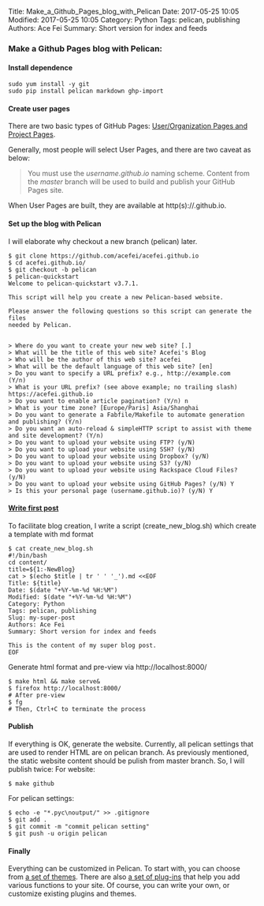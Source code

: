 Title: Make_a_Github_Pages_blog_with_Pelican
Date: 2017-05-25 10:05
Modified: 2017-05-25 10:05
Category: Python
Tags: pelican, publishing
Authors: Ace Fei
Summary: Short version for index and feeds

### Make a Github Pages blog with Pelican:
####  Install dependence
```
sudo yum install -y git
sudo pip install pelican markdown ghp-import
```

####  Create user pages
There are two basic types of GitHub Pages: [User/Organization Pages and Project Pages](https://help.github.com/articles/user-organization-and-project-pages/). 

Generally, most people will select User Pages, and there are two caveat as below:

> You must use the *username.github.io* naming scheme.
> Content from the *master* branch will be used to build and publish your GitHub Pages site.

When User Pages are built, they are available at http(s)://<username>.github.io.


####  Set up the blog with Pelican
I will elaborate why checkout a new branch (pelican) later.
```
$ git clone https://github.com/acefei/acefei.github.io
$ cd acefei.github.io/
$ git checkout -b pelican
$ pelican-quickstart
Welcome to pelican-quickstart v3.7.1.

This script will help you create a new Pelican-based website.

Please answer the following questions so this script can generate the files
needed by Pelican.


> Where do you want to create your new web site? [.]
> What will be the title of this web site? Acefei's Blog
> Who will be the author of this web site? acefei
> What will be the default language of this web site? [en]
> Do you want to specify a URL prefix? e.g., http://example.com   (Y/n)
> What is your URL prefix? (see above example; no trailing slash) https://acefei.github.io
> Do you want to enable article pagination? (Y/n) n
> What is your time zone? [Europe/Paris] Asia/Shanghai
> Do you want to generate a Fabfile/Makefile to automate generation and publishing? (Y/n)
> Do you want an auto-reload & simpleHTTP script to assist with theme and site development? (Y/n)
> Do you want to upload your website using FTP? (y/N)
> Do you want to upload your website using SSH? (y/N)
> Do you want to upload your website using Dropbox? (y/N)
> Do you want to upload your website using S3? (y/N)
> Do you want to upload your website using Rackspace Cloud Files? (y/N)
> Do you want to upload your website using GitHub Pages? (y/N) Y
> Is this your personal page (username.github.io)? (y/N) Y
```

####  [Write first post](http://docs.getpelican.com/en/3.6.3/content.html)
To facilitate blog creation, I write a script (create_new_blog.sh) which create a template with md format
```
$ cat create_new_blog.sh
#!/bin/bash
cd content/
title=${1:-NewBlog}
cat > $(echo $title | tr ' ' '_').md <<EOF
Title: ${title}
Date: $(date "+%Y-%m-%d %H:%M")
Modified: $(date "+%Y-%m-%d %H:%M")
Category: Python
Tags: pelican, publishing
Slug: my-super-post
Authors: Ace Fei
Summary: Short version for index and feeds

This is the content of my super blog post.
EOF
```
Generate html format and pre-view via http://localhost:8000/
```
$ make html && make serve&
$ firefox http://localhost:8000/
# After pre-view 
$ fg
# Then, Ctrl+C to terminate the process
```
#### Publish
If everything is OK, generate the website.
Currently, all pelican settings that are used to render HTML are on pelican branch.
As previously mentioned, the static website content should be pulish from master branch.
So, I will publish twice:
For website: 
```
$ make github
```
For pelican settings:
```
$ echo -e "*.pyc\noutput/" >> .gitignore
$ git add .
$ git commit -m "commit pelican setting"
$ git push -u origin pelican
```


#### Finally
Everything can be customized in Pelican. To start with, you can choose from [a set of themes](http://pelicanthemes.com/). There are also [a set of plug-ins](https://github.com/getpelican/pelican-plugins) that help you add various functions to your site. Of course, you can write your own, or customize existing plugins and themes.

